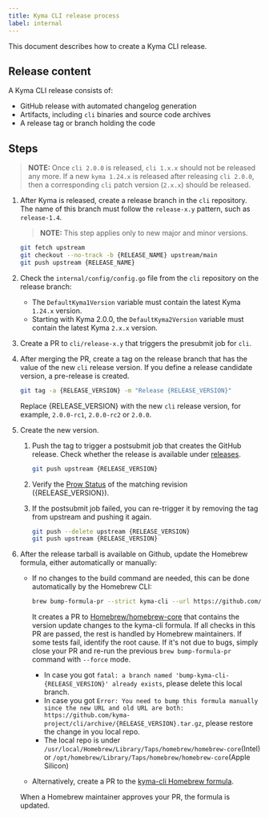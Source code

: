 ```yaml
---
title: Kyma CLI release process
label: internal
---
```


This document describes how to create a Kyma CLI release.

## Release content

A Kyma CLI release consists of:

* GitHub release with automated changelog generation
* Artifacts, including `cli` binaries and source code archives
* A release tag or branch holding the code

## Steps
   >**NOTE:** Once `cli 2.0.0` is released, `cli 1.x.x` should not be released any more. If a new `kyma 1.24.x` is released after releasing `cli 2.0.0`, then a corresponding `cli` patch version (`2.x.x`) should be released.
1. After Kyma is released, create a release branch in the `cli` repository. The name of this branch must follow the `release-x.y` pattern, such as `release-1.4`.

   >**NOTE:** This step applies only to new major and minor versions.

   ```bash
   git fetch upstream
   git checkout --no-track -b {RELEASE_NAME} upstream/main
   git push upstream {RELEASE_NAME}
   ```
2. Check the `internal/config/config.go` file from the `cli` repository on the release branch:
   - The `DefaultKyma1Version` variable must contain the latest Kyma `1.24.x` version.
   - Starting with Kyma 2.0.0, the `DefaultKyma2Version` variable must contain the latest Kyma `2.x.x` version.


3. Create a PR to `cli/release-x.y` that triggers the presubmit job for `cli`.

5. After merging the PR, create a tag on the release branch that has the value of the new `cli` release version. If you define a release candidate version, a pre-release is created.

   ```bash
   git tag -a {RELEASE_VERSION} -m "Release {RELEASE_VERSION}"
   ```

    Replace {RELEASE_VERSION} with the new `cli` release version, for example, `2.0.0-rc1`, `2.0.0-rc2` or `2.0.0`.

6. Create the new version.
   1. Push the tag to trigger a postsubmit job that creates the GitHub release. Check whether the release is available under [releases](https://github.com/kyma-project/cli/releases).

      ```bash
      git push upstream {RELEASE_VERSION}
      ```

   2. Verify the [Prow Status](https://status.build.kyma-project.io/?repo=kyma-project%2Fcli&type=postsubmit) of the matching revision ({RELEASE_VERSION}).
   3. If the postsubmit job failed, you can re-trigger it by removing the tag from upstream and pushing it again.

      ```bash
      git push --delete upstream {RELEASE_VERSION}
      git push upstream {RELEASE_VERSION}
      ```
7. After the release tarball is available on Github, update the Homebrew formula, either automatically or manually:
    - If no changes to the build command are needed, this can be done automatically by the Homebrew CLI:

       ```bash
       brew bump-formula-pr --strict kyma-cli --url https://github.com/kyma-project/cli/archive/{RELEASE_VERSION}.tar.gz
       ```
      It creates a PR to [Homebrew/homebrew-core](https://github.com/Homebrew/homebrew-core) that contains the version update changes to the kyma-cli formula. 
      If all checks in this PR are passed, the rest is handled by Homebrew maintainers.
      If some tests fail, identify the root cause.
      If it's not due to bugs, simply close your PR and re-run the previous `brew bump-formula-pr` command with `--force` mode.
        - In case you got `fatal: a branch named 'bump-kyma-cli-{RELEASE_VERSION}' already exists`, please delete this local branch.
        - In case you got `Error: You need to bump this formula manually since the new URL and old URL are both: https://github.com/kyma-project/cli/archive/{RELEASE_VERSION}.tar.gz`, please restore the change in you local repo.
        - The local repo is under `/usr/local/Homebrew/Library/Taps/homebrew/homebrew-core`(Intel) or `/opt/homebrew/Library/Taps/homebrew/homebrew-core`(Apple Silicon)
    - Alternatively, create a PR to the [kyma-cli Homebrew formula](https://github.com/Homebrew/homebrew-core/blob/master/Formula/kyma-cli.rb).

    When a Homebrew maintainer approves your PR, the formula is updated.
